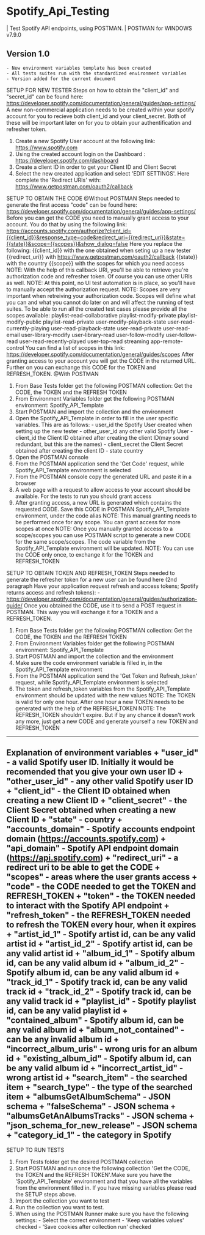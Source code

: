Spotify_Api_Testing
===================
| Test Spotify API endpoints, using POSTMAN. 
| POSTMAN for WINDOWS v7.9.0

Version 1.0
-----------
	- New environment variables template has been created
	- All tests suites run with the standardized environment variables
	- Version added for the current document

SETUP FOR NEW TESTER
Steps on how to obtain the "client_id" and "secret_id" can be found here: https://developer.spotify.com/documentation/general/guides/app-settings/
A new non-commercial application needs to be created within your spotify account for you to recieve both client_id and your client_secret. Both of these will be important later on for you to obtain your authentification
and refresher token.
1. Create a new Spotify User account at the following link: https://www.spotify.com
2. Using the created account login on the Dashboard : https://developer.spotify.com/dashboard
3. Create a client ID in order to get your Client ID and Client Secret
4. Select the new created application and select 'EDIT SETTINGS'. Here complete the 'Redirect URIs' with: https://www.getpostman.com/oauth2/callback

SETUP TO OBTAIN THE CODE
@Without POSTMAN
Steps needed to generate the first access "code" can be found here: https://developer.spotify.com/documentation/general/guides/app-settings/
Before you can get the CODE you need to manually grant access to your account. You do that by using the following link: 
	https://accounts.spotify.com/authorize?client_id={{client_id}}&response_type=code&redirect_uri={{redirect_uri}}&state={{state}}&scope={{scopes}}&show_dialog=false
Here you replace the following:
	{{client_id}} 		with 	 the one obtained when seting up a new tester
	{{redirect_uri}} 	with	 https://www.getpostman.com/oauth2/callback
	{{state}} 			with	 the country
	{{scope}} 			with	 the scopes for which you need access
NOTE: With the help of this callback URI, you'll be able to retrieve you're authorization code and refresher token. Of course you can use other URIs as well.
NOTE: At this point, no UI test automation is in place, so you'll have to manually accept the authorization request.
NOTE: Scopes are very important when retreiving your authorization code. Scopes will define what you can and what you cannot do later on and will affect the running of test suites.
To be able to run all the created test cases please provide all the scopes available: 
		playlist-read-collaborative playlist-modify-private playlist-modify-public 
		playlist-read-private user-modify-playback-state user-read-currently-playing 
		user-read-playback-state user-read-private user-read-email user-library-modify 
		user-library-read user-follow-modify user-follow-read user-read-recently-played 
		user-top-read streaming app-remote-control
You can find a list of scopes in this link: https://developer.spotify.com/documentation/general/guides/scopes
After granting access to your account you will get the CODE in the returned URL. Further on you can exchange this CODE for the TOKEN and REFRESH_TOKEN.
@With POSTMAN
1. From Base Tests folder get the following POSTMAN collection: Get the CODE, the TOKEN and the REFRESH TOKEN
2. From Environment Variables folder get the following POSTMAN environment: Spotify_API_Template
3. Start POSTMAN and import the collection and the environment
4. Open the Spotify_API_Template in order to fill in the user specific variables. This are as follows:
				- user_id 					the Spotify User created when setting up the new tester
				- other_user_id				any other valid Spotify User
				- client_id					the Client ID obtained after creating the client ID(may sound redundant, but this are the names)
				- client_secret				the Client Secret obtained after creating the client ID
				- state						country
5. Open the POSTMAN console
6. From the POSTMAN application send the 'Get Code' request, while Spotify_API_Template environment is selected
7. From the POSTMAN console copy the generated URL and paste it in a browser
8. A web page with a request to allow access to your account should be available. For the tests to run you should grant access
9. After granting access, a new URL is generated which contains the requested CODE. Save this CODE in POSTMAN Spotify_API_Template environment, under the code alias
NOTE: This manual granting needs to be performed once for any scope. You can grant access for more scopes at once
NOTE: Once you manually granted access to a scope/scopes you can use POSTMAN script to generate a new CODE for the same scope/scopes. The code variable from the Spotify_API_Template environment will be updated.
NOTE: You can use the CODE only once, to exchange it for the TOKEN and REFRESH_TOKEN
	
SETUP TO OBTAIN TOKEN AND REFRESH_TOKEN
Steps needed to generate the refresher token for a new user can be found here (2nd paragraph Have your application request refresh and access tokens; Spotify returns access and refresh tokens):
	- https://developer.spotify.com/documentation/general/guides/authorization-guide/
Once you obtained the CODE, use it to send a POST request in POSTMAN. This way you will exchange it for a TOKEN and a REFRESH_TOKEN.
1. From Base Tests folder get the following POSTMAN collection: Get the CODE, the TOKEN and the REFRESH TOKEN
2. From Environment Variables folder get the following POSTMAN environment: Spotify_API_Template
3. Start POSTMAN and import the collection and the environment
4. Make sure the code environment variable is filled in, in the Spotify_API_Template environment
5. From the POSTMAN application send the 'Get Token and Refresh_token' request, while Spotify_API_Template environment is selected
6. The token and refresh_token variables from the Spotify_API_Template environment should be updated with the new values
NOTE: The TOKEN is valid for only one hour. After one hour a new TOKEN needs to be generated with the help of the REFRESH_TOKEN
NOTE: The REFRESH_TOKEN shouldn't expire. But if by any chance it doesn't work any more, just get a new CODE and generate yourself a new TOKEN and REFRESH_TOKEN
------------------------------
Explanation of environment variables
	+ "user_id" 						- a valid Spotify user ID. Initially it would be recomended that you give your own user ID
	+ "other_user_id" 					- any other valid Spotify user ID
	+ "client_id"  						- the Client ID obtained when creating a new Client ID
	+ "client_secret"					- the Client Secret obtained when creating a new Client ID
	+ "state" 							- country
	+ "accounts_domain"					- Spotify accounts endpoint domain (https://accounts.spotify.com)
	+ "api_domain" 						- Spotify API endpoint domain (https://api.spotify.com)
	+ "redirect_uri"					- a redirect uri to be able to get the CODE
	+ "scopes"							- areas where the user grants access
	+ "code"							- the CODE needed to get the TOKEN and REFRESH_TOKEN
	+ "token"							- the TOKEN needed to interact with the Spotify API endpoint
	+ "refresh_token"					- the REFRESH_TOKEN needed to refresh the TOKEN every hour, when it expires
	+ "artist_id_1"						- Spotify artist id, can be any valid artist id
	+ "artist_id_2"						- Spotify artist id, can be any valid artist id
	+ "album_id_1"						- Spotify album id, can be any valid album id
	+ "album_id_2"						- Spotify album id, can be any valid album id
	+ "track_id_1"						- Spotify track id, can be any valid track id
	+ "track_id_2"						- Spotify track id, can be any valid track id
	+ "playlist_id"						- Spotify playlist id, can be any valid playlist id 
	+ "contained_album"					- Spotify album id, can be any valid album id
	+ "album_not_contained"				- can be any invalid album id
	+ "incorrect_album_uris"			- wrong uris for an album id
	+ "existing_album_id"				- Spotify album id, can be any valid album id
	+ "incorrect_artist_id"				- wrong artist id
	+ "search_item"						- the searched item
	+ "search_type"						- the type of the searched item
	+ "albumsGetAlbumSchema"			- JSON schema
	+ "falseSchema"						- JSON schema
	+ "albumsGetAnAlbumsTracks" 		- JSON schema
	+ "json_schema_for_new_release" 	- JSON schema
	+ "category_id_1"					- the category in Spotify
------------------------------
SETUP TO RUN TESTS
1. From Tests folder get the desired POSTMAN collection
2. Start POSTMAN and run once the following collection 'Get the CODE, the TOKEN and the REFRESH TOKEN'.Make sure you have the 'Spotify_API_Template' environment and that you have all the variables from the environment filled in.
If you have missing variables please read the SETUP steps above.
3. Import the collection you want to test
4. Run the collection you want to test.
5. When using the POSTMAN Runner make sure you have the following settings:
		- Select the correct environment
		- 'Keep variables values' checked
		- 'Save cookies after collection run' checked 